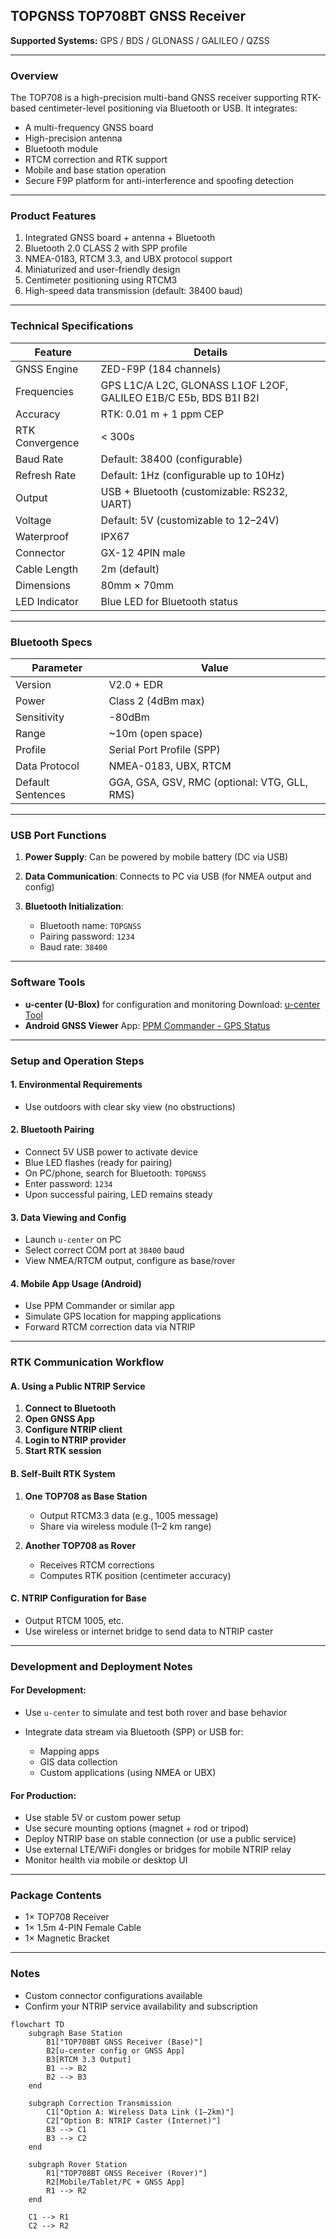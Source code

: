 ## TOPGNSS TOP708BT GNSS Receiver

**Supported Systems:** GPS / BDS / GLONASS / GALILEO / QZSS

---

### Overview

The TOP708 is a high-precision multi-band GNSS receiver supporting RTK-based centimeter-level positioning via Bluetooth or USB. It integrates:

* A multi-frequency GNSS board
* High-precision antenna
* Bluetooth module
* RTCM correction and RTK support
* Mobile and base station operation
* Secure F9P platform for anti-interference and spoofing detection

---

### Product Features

1. Integrated GNSS board + antenna + Bluetooth
2. Bluetooth 2.0 CLASS 2 with SPP profile
3. NMEA-0183, RTCM 3.3, and UBX protocol support
4. Miniaturized and user-friendly design
5. Centimeter positioning using RTCM3
6. High-speed data transmission (default: 38400 baud)

---

### Technical Specifications

| Feature         | Details                                                          |
| --------------- | ---------------------------------------------------------------- |
| GNSS Engine     | ZED-F9P (184 channels)                                           |
| Frequencies     | GPS L1C/A L2C, GLONASS L1OF L2OF, GALILEO E1B/C E5b, BDS B1I B2I |
| Accuracy        | RTK: 0.01 m + 1 ppm CEP                                          |
| RTK Convergence | < 300s                                                           |
| Baud Rate       | Default: 38400 (configurable)                                    |
| Refresh Rate    | Default: 1Hz (configurable up to 10Hz)                           |
| Output          | USB + Bluetooth (customizable: RS232, UART)                      |
| Voltage         | Default: 5V (customizable to 12–24V)                             |
| Waterproof      | IPX67                                                            |
| Connector       | GX-12 4PIN male                                                  |
| Cable Length    | 2m (default)                                                     |
| Dimensions      | 80mm × 70mm                                                      |
| LED Indicator   | Blue LED for Bluetooth status                                    |

---

### Bluetooth Specs

| Parameter         | Value                                        |
| ----------------- | -------------------------------------------- |
| Version           | V2.0 + EDR                                   |
| Power             | Class 2 (4dBm max)                           |
| Sensitivity       | -80dBm                                       |
| Range             | \~10m (open space)                           |
| Profile           | Serial Port Profile (SPP)                    |
| Data Protocol     | NMEA-0183, UBX, RTCM                         |
| Default Sentences | GGA, GSA, GSV, RMC (optional: VTG, GLL, RMS) |

---

### USB Port Functions

1. **Power Supply**: Can be powered by mobile battery (DC via USB)
2. **Data Communication**: Connects to PC via USB (for NMEA output and config)
3. **Bluetooth Initialization**:

   * Bluetooth name: `TOPGNSS`
   * Pairing password: `1234`
   * Baud rate: `38400`

---

### Software Tools

* **u-center (U-Blox)** for configuration and monitoring
  Download: [u-center Tool](https://www.u-blox.com/en/product/u-center)
* **Android GNSS Viewer**
  App: [PPM Commander - GPS Status](https://play.google.com/store/apps/details?id=de.pilablu.gnsscommander)

---

### Setup and Operation Steps

#### 1. Environmental Requirements

* Use outdoors with clear sky view (no obstructions)

#### 2. Bluetooth Pairing

* Connect 5V USB power to activate device
* Blue LED flashes (ready for pairing)
* On PC/phone, search for Bluetooth: `TOPGNSS`
* Enter password: `1234`
* Upon successful pairing, LED remains steady

#### 3. Data Viewing and Config

* Launch `u-center` on PC
* Select correct COM port at `38400` baud
* View NMEA/RTCM output, configure as base/rover

#### 4. Mobile App Usage (Android)

* Use PPM Commander or similar app
* Simulate GPS location for mapping applications
* Forward RTCM correction data via NTRIP

---

### RTK Communication Workflow

#### A. Using a Public NTRIP Service

1. **Connect to Bluetooth**
2. **Open GNSS App**
3. **Configure NTRIP client**
4. **Login to NTRIP provider**
5. **Start RTK session**

#### B. Self-Built RTK System

1. **One TOP708 as Base Station**

   * Output RTCM3.3 data (e.g., 1005 message)
   * Share via wireless module (1–2 km range)

2. **Another TOP708 as Rover**

   * Receives RTCM corrections
   * Computes RTK position (centimeter accuracy)

#### C. NTRIP Configuration for Base

* Output RTCM 1005, etc.
* Use wireless or internet bridge to send data to NTRIP caster

---

### Development and Deployment Notes

#### For Development:

* Use `u-center` to simulate and test both rover and base behavior
* Integrate data stream via Bluetooth (SPP) or USB for:

  * Mapping apps
  * GIS data collection
  * Custom applications (using NMEA or UBX)

#### For Production:

* Use stable 5V or custom power setup
* Use secure mounting options (magnet + rod or tripod)
* Deploy NTRIP base on stable connection (or use a public service)
* Use external LTE/WiFi dongles or bridges for mobile NTRIP relay
* Monitor health via mobile or desktop UI

---

### Package Contents

* 1× TOP708 Receiver
* 1× 1.5m 4-PIN Female Cable
* 1× Magnetic Bracket

---

### Notes

* Custom connector configurations available
* Confirm your NTRIP service availability and subscription

```mermaid
flowchart TD
    subgraph Base Station
        B1["TOP708BT GNSS Receiver (Base)"]
        B2[u-center config or GNSS App]
        B3[RTCM 3.3 Output]
        B1 --> B2
        B2 --> B3
    end

    subgraph Correction Transmission
        C1["Option A: Wireless Data Link (1–2km)"]
        C2["Option B: NTRIP Caster (Internet)"]
        B3 --> C1
        B3 --> C2
    end

    subgraph Rover Station
        R1["TOP708BT GNSS Receiver (Rover)"]
        R2[Mobile/Tablet/PC + GNSS App]
        R1 --> R2
    end

    C1 --> R1
    C2 --> R2
```
